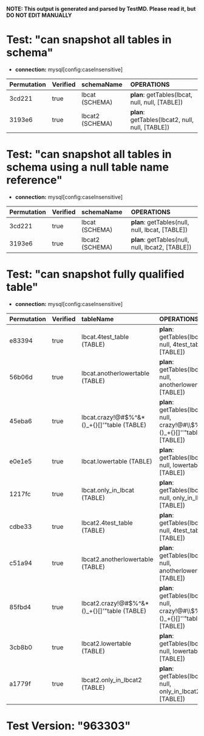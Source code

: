 **NOTE: This output is generated and parsed by TestMD. Please read it, but DO NOT EDIT MANUALLY**

# Test: "can snapshot all tables in schema" #

- **connection:** mysql[config:caseInsensitive]

| Permutation | Verified | schemaName      | OPERATIONS
| :---------- | :------- | :-------------- | :------
| 3cd221      | true     | lbcat (SCHEMA)  | **plan**: getTables(lbcat, null, null, [TABLE])
| 3193e6      | true     | lbcat2 (SCHEMA) | **plan**: getTables(lbcat2, null, null, [TABLE])

# Test: "can snapshot all tables in schema using a null table name reference" #

- **connection:** mysql[config:caseInsensitive]

| Permutation | Verified | schemaName      | OPERATIONS
| :---------- | :------- | :-------------- | :------
| 3cd221      | true     | lbcat (SCHEMA)  | **plan**: getTables(null, null, lbcat, [TABLE])
| 3193e6      | true     | lbcat2 (SCHEMA) | **plan**: getTables(null, null, lbcat2, [TABLE])

# Test: "can snapshot fully qualified table" #

- **connection:** mysql[config:caseInsensitive]

| Permutation | Verified | tableName                                    | OPERATIONS
| :---------- | :------- | :------------------------------------------- | :------
| e83394      | true     | lbcat.4test_table (TABLE)                    | **plan**: getTables(lbcat, null, 4test_table, [TABLE])
| 56b06d      | true     | lbcat.anotherlowertable (TABLE)              | **plan**: getTables(lbcat, null, anotherlowertable, [TABLE])
| 45eba6      | true     | lbcat.crazy!@#\$%^&*()_+{}[]'"table (TABLE)  | **plan**: getTables(lbcat, null, crazy!@#\\\\$%^&*()_+{}[]''"table, [TABLE])
| e0e1e5      | true     | lbcat.lowertable (TABLE)                     | **plan**: getTables(lbcat, null, lowertable, [TABLE])
| 1217fc      | true     | lbcat.only_in_lbcat (TABLE)                  | **plan**: getTables(lbcat, null, only_in_lbcat, [TABLE])
| cdbe33      | true     | lbcat2.4test_table (TABLE)                   | **plan**: getTables(lbcat2, null, 4test_table, [TABLE])
| c51a94      | true     | lbcat2.anotherlowertable (TABLE)             | **plan**: getTables(lbcat2, null, anotherlowertable, [TABLE])
| 85fbd4      | true     | lbcat2.crazy!@#\$%^&*()_+{}[]'"table (TABLE) | **plan**: getTables(lbcat2, null, crazy!@#\\\\$%^&*()_+{}[]''"table, [TABLE])
| 3cb8b0      | true     | lbcat2.lowertable (TABLE)                    | **plan**: getTables(lbcat2, null, lowertable, [TABLE])
| a1779f      | true     | lbcat2.only_in_lbcat2 (TABLE)                | **plan**: getTables(lbcat2, null, only_in_lbcat2, [TABLE])

# Test Version: "963303" #